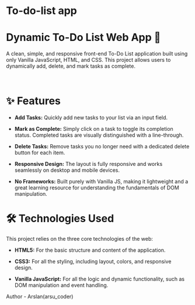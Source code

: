 # To-do-list app

<h1>Dynamic To-Do List Web App 📝</h1>
<p>A clean, simple, and responsive front-end To-Do List application built using only Vanilla JavaScript, HTML, and CSS. This project allows users to dynamically add, delete, and mark tasks as complete.</p></br>

<h1>✨ Features</h1>

* <strong>Add Tasks:</strong> Quickly add new tasks to your list via an input field.</br>

* <strong>Mark as Complete:</strong> Simply click on a task to toggle its completion status. Completed tasks are visually distinguished with a line-through.</br>

* <strong>Delete Tasks:</strong> Remove tasks you no longer need with a dedicated delete button for each item.</br>

* <strong>Responsive Design:</strong> The layout is fully responsive and works seamlessly on desktop and mobile devices.</br>

* <strong>No Frameworks:</strong> Built purely with Vanilla JS, making it lightweight and a great learning resource for understanding the fundamentals of DOM manipulation.</br>

<h1>🛠️ Technologies Used</h1>
This project relies on the three core technologies of the web:</br>

* <strong>HTML5:</strong> For the basic structure and content of the application.</br>

* <strong>CSS3:</strong> For all the styling, including layout, colors, and responsive design.</br>

* <strong>Vanilla JavaScript:</strong> For all the logic and dynamic functionality, such as DOM manipulation and event handling.</br>



<footer>Author - Arslan(arsu_coder)</footer>
